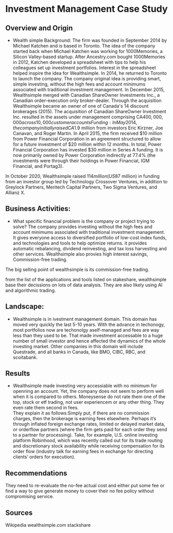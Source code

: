 # Investment Management Case Study

## Overview and Origin

* Wealth simple
Background: The firm was founded in September 2014 by Michael Katchen and is based in Toronto. The idea of the company started back when Michael Katchen was working for 1000Memories, a Silicon Valley-based startup. After Ancestry.com bought 1000Memories in 2012, Katchen developed a spreadsheet with tips to help his colleagues set up investment portfolios. Interest in the spreadsheet helped inspire the idea for Wealthsimple. In 2014, he returned to Toronto to launch the company. The company original idea is providing smart, simple investing, without the high fees and account minimums associated with traditional investment management.  In December 2015, Wealthsimple merged with Canadian ShareOwner Investments Inc., a Canadian order-execution only broker-dealer. Through the acquisition Wealthsimple became an owner of one of Canada's 14 discount brokerages (2015). The acquisition of Canadian ShareOwner Investment Inc. resulted in the assets under management comprising CA$400,000,000 across 10,000 customer accounts
Funding: In May 2014, the company initially raised CA$1.9 million from investors Eric Kirzner, Joe Canavan, and Roger Martin. In April 2015, the firm received $10 million from Power Financial Corporation in an agreement structured to allow for a future investment of $20 million within 12 months. In total, Power Financial Corporation has invested $30 million in Series A funding. It is now primarily owned by Power Corporation indirectly at 77.4% (the investments were through their holdings in Power Financial, IGM Financial, and Portag3).

In October 2020, Wealthsimple raised $114 million (US$87 million) in funding from an investor group led by Technology Crossover Ventures, in addition to Greylock Partners, Meritech Capital Partners, Two Sigma Ventures, and Allianz X.


## Business Activities:

* What specific financial problem is the company or project trying to solve?
The company provides investing without the high fees and account minimums associated with traditional investment management. It gives everyone access to diversified portfolio of low-cost index funds, and technologies and tools to help optimize returns. it provides automatic rebalancing, dividend reinvesting, and tax loss harvesting and other services.  Wealthsimple also provies high interest savings, Commission-free trading.

The big selling point of wealthsimple is its commission-free trading. 

from the list of the applications and tools listed on stakeshare, wealthsimple base their decissions on lots of data analysis.  They are also likely using AI and algorithmic trading.    

## Landscape:

* Wealthsimple is in ivestment management domain. This domain has moved very quickly the last 5-10 years. With the advance in techonogy, most portfolios now are techonolgy aself-managed and fees are way less than they used to be. That made investment accessable to a huge number of small investor and hence affected the dynamics of the whole investing market. Other companies in this domain will include Questrade, and all banks in Canada, like BMO, CIBC, RBC, and scoitabank. 

## Results

* Wealthsimple made investing very accessiable with no minimum for openning an account. Yet, the company does not seem to perform well when it is compared to others. Moneysense do not rate them one of the top, stock or etf trading, not user experiencem or any other thing.  They even rate them second in fees.  
They explain it as follows:Simply put, if there are no commission charges, then the brokerage is earning fees elsewhere. Perhaps it’s through inflated foreign exchange rates, limited or delayed market data, or orderflow partners (where the firm gets paid for each order they send to a partner for processing). Take, for example, U.S. online investing platform Robinhood, which was recently called out for its trade routing and discretionary stock availability while receiving compensation for its order flow (industry talk for earning fees in exchange for directing clients’ orders for execution). 

## Recommendations

They need to re-evaluate the no-fee actual cost and either put some fee or find a way to give generate money to cover their no fee policy without compromising service. 

## Sources
Wikipedia 
wealthsimple.com
stackshare

